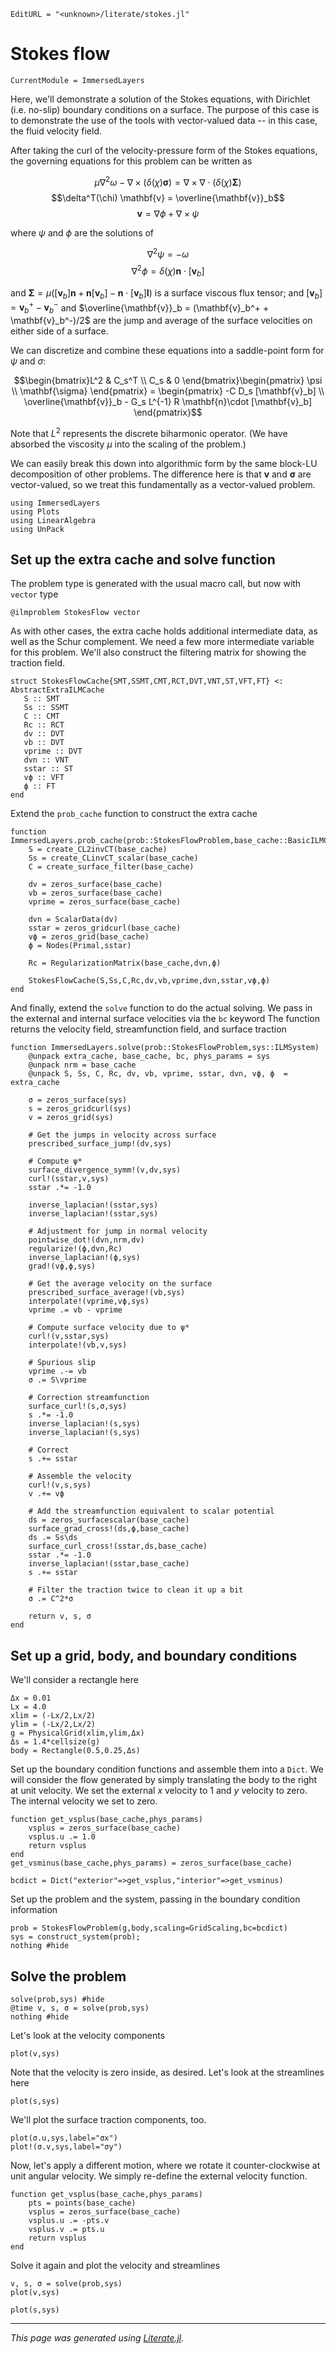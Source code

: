 ```@meta
EditURL = "<unknown>/literate/stokes.jl"
```

# Stokes flow

```@meta
CurrentModule = ImmersedLayers
```

Here, we'll demonstrate a solution of the Stokes equations,
with Dirichlet (i.e. no-slip) boundary conditions on a surface.
The purpose of this case is to demonstrate the use of the tools with
vector-valued data -- in this case, the fluid velocity field.

After taking the curl of the velocity-pressure form of the Stokes equations, the governing
equations for this problem can be written as

$$\mu \nabla^2 \omega - \nabla \times (\delta(\chi) \mathbf{\sigma}) = \nabla\times \nabla \cdot (\delta(\chi)\mathbf{\Sigma})$$
$$\delta^T(\chi) \mathbf{v} = \overline{\mathbf{v}}_b$$
$$\mathbf{v} = \nabla \phi + \nabla\times \psi$$

where $\psi$ and $\phi$ are the solutions of

$$\nabla^2 \psi = -\omega$$
$$\nabla^2 \phi = \delta(\chi) \mathbf{n}\cdot [\mathbf{v}_b]$$

and $\mathbf{\Sigma} = \mu ([\mathbf{v}_b]\mathbf{n} + \mathbf{n} [\mathbf{v}_b] - \mathbf{n}\cdot[\mathbf{v}_b]\mathbf{I})$ is a surface viscous flux tensor;
and $[\mathbf{v}_b] = \mathbf{v}_b^+ - \mathbf{v}_b^-$ and $\overline{\mathbf{v}}_b = (\mathbf{v}_b^+ + \mathbf{v}_b^-)/2$ are
the jump and average of the surface velocities on either side of a surface.

We can discretize and combine these equations into a saddle-point form for $\psi$ and $\sigma$:

$$\begin{bmatrix}L^2 & C_s^T \\ C_s & 0 \end{bmatrix}\begin{pmatrix} \psi \\ \mathbf{\sigma} \end{pmatrix} = \begin{pmatrix} -C D_s [\mathbf{v}_b]  \\ \overline{\mathbf{v}}_b - G_s L^{-1} R \mathbf{n}\cdot [\mathbf{v}_b]  \end{pmatrix}$$

Note that $L^2$ represents the discrete biharmonic operator. (We have absorbed the
viscosity $\mu$ into the scaling of the problem.)

We can easily break this down into algorithmic form by the same block-LU decomposition
of other problems. The difference here is that $\mathbf{v}$ and $\mathbf{\sigma}$ are vector-valued,
so we treat this fundamentally as a vector-valued problem.

````@example stokes
using ImmersedLayers
using Plots
using LinearAlgebra
using UnPack
````

## Set up the extra cache and solve function
The problem type is generated with the usual macro call, but now with `vector` type

````@example stokes
@ilmproblem StokesFlow vector
````

As with other cases, the extra cache holds additional intermediate data, as well as
the Schur complement. We need a few more intermediate variable for this problem.
We'll also construct the filtering matrix for showing the traction field.

````@example stokes
struct StokesFlowCache{SMT,SSMT,CMT,RCT,DVT,VNT,ST,VFT,FT} <: AbstractExtraILMCache
   S :: SMT
   Ss :: SSMT
   C :: CMT
   Rc :: RCT
   dv :: DVT
   vb :: DVT
   vprime :: DVT
   dvn :: VNT
   sstar :: ST
   vϕ :: VFT
   ϕ :: FT
end
````

Extend the `prob_cache` function to construct the extra cache

````@example stokes
function ImmersedLayers.prob_cache(prob::StokesFlowProblem,base_cache::BasicILMCache)
    S = create_CL2invCT(base_cache)
    Ss = create_CLinvCT_scalar(base_cache)
    C = create_surface_filter(base_cache)

    dv = zeros_surface(base_cache)
    vb = zeros_surface(base_cache)
    vprime = zeros_surface(base_cache)

    dvn = ScalarData(dv)
    sstar = zeros_gridcurl(base_cache)
    vϕ = zeros_grid(base_cache)
    ϕ = Nodes(Primal,sstar)

    Rc = RegularizationMatrix(base_cache,dvn,ϕ)

    StokesFlowCache(S,Ss,C,Rc,dv,vb,vprime,dvn,sstar,vϕ,ϕ)
end
````

And finally, extend the `solve` function to do the actual solving.
We pass in the external and internal surface velocities via the `bc` keyword
The function returns the velocity field, streamfunction field, and surface
traction

````@example stokes
function ImmersedLayers.solve(prob::StokesFlowProblem,sys::ILMSystem)
    @unpack extra_cache, base_cache, bc, phys_params = sys
    @unpack nrm = base_cache
    @unpack S, Ss, C, Rc, dv, vb, vprime, sstar, dvn, vϕ, ϕ  = extra_cache

    σ = zeros_surface(sys)
    s = zeros_gridcurl(sys)
    v = zeros_grid(sys)

    # Get the jumps in velocity across surface
    prescribed_surface_jump!(dv,sys)

    # Compute ψ*
    surface_divergence_symm!(v,dv,sys)
    curl!(sstar,v,sys)
    sstar .*= -1.0

    inverse_laplacian!(sstar,sys)
    inverse_laplacian!(sstar,sys)

    # Adjustment for jump in normal velocity
    pointwise_dot!(dvn,nrm,dv)
    regularize!(ϕ,dvn,Rc)
    inverse_laplacian!(ϕ,sys)
    grad!(vϕ,ϕ,sys)

    # Get the average velocity on the surface
    prescribed_surface_average!(vb,sys)
    interpolate!(vprime,vϕ,sys)
    vprime .= vb - vprime

    # Compute surface velocity due to ψ*
    curl!(v,sstar,sys)
    interpolate!(vb,v,sys)

    # Spurious slip
    vprime .-= vb
    σ .= S\vprime

    # Correction streamfunction
    surface_curl!(s,σ,sys)
    s .*= -1.0
    inverse_laplacian!(s,sys)
    inverse_laplacian!(s,sys)

    # Correct
    s .+= sstar

    # Assemble the velocity
    curl!(v,s,sys)
    v .+= vϕ

    # Add the streamfunction equivalent to scalar potential
    ds = zeros_surfacescalar(base_cache)
    surface_grad_cross!(ds,ϕ,base_cache)
    ds .= Ss\ds
    surface_curl_cross!(sstar,ds,base_cache)
    sstar .*= -1.0
    inverse_laplacian!(sstar,base_cache)
    s .+= sstar

    # Filter the traction twice to clean it up a bit
    σ .= C^2*σ

    return v, s, σ
end
````

## Set up a grid, body, and boundary conditions
We'll consider a rectangle here

````@example stokes
Δx = 0.01
Lx = 4.0
xlim = (-Lx/2,Lx/2)
ylim = (-Lx/2,Lx/2)
g = PhysicalGrid(xlim,ylim,Δx)
Δs = 1.4*cellsize(g)
body = Rectangle(0.5,0.25,Δs)
````

Set up the boundary condition functions and assemble them into a `Dict`.
We will consider the flow generated by simply translating the body to the right
at unit velocity. We set the external $x$ velocity to 1 and $y$ velocity to zero. The
internal velocity we set to zero.

````@example stokes
function get_vsplus(base_cache,phys_params)
    vsplus = zeros_surface(base_cache)
    vsplus.u .= 1.0
    return vsplus
end
get_vsminus(base_cache,phys_params) = zeros_surface(base_cache)

bcdict = Dict("exterior"=>get_vsplus,"interior"=>get_vsminus)
````

Set up the problem and the system, passing in the boundary condition information

````@example stokes
prob = StokesFlowProblem(g,body,scaling=GridScaling,bc=bcdict)
sys = construct_system(prob);
nothing #hide
````

## Solve the problem

````@example stokes
solve(prob,sys) #hide
@time v, s, σ = solve(prob,sys)
nothing #hide
````

Let's look at the velocity components

````@example stokes
plot(v,sys)
````

Note that the velocity is zero inside, as desired. Let's look at the streamlines here

````@example stokes
plot(s,sys)
````

We'll plot the surface traction components, too.

````@example stokes
plot(σ.u,sys,label="σx")
plot!(σ.v,sys,label="σy")
````

Now, let's apply a different motion, where we rotate it counter-clockwise
at unit angular velocity. We simply re-define the external velocity function.

````@example stokes
function get_vsplus(base_cache,phys_params)
    pts = points(base_cache)
    vsplus = zeros_surface(base_cache)
    vsplus.u .= -pts.v
    vsplus.v .= pts.u
    return vsplus
end
````

Solve it again and plot the velocity and streamlines

````@example stokes
v, s, σ = solve(prob,sys)
plot(v,sys)
````

````@example stokes
plot(s,sys)
````

---

*This page was generated using [Literate.jl](https://github.com/fredrikekre/Literate.jl).*

